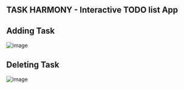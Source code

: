 ## TASK HARMONY - Interactive TODO list App
## Adding Task
![image](https://github.com/user-attachments/assets/b79df324-9598-4fac-98b0-4512f052e09d)

## Deleting Task
![image](https://github.com/user-attachments/assets/e3460a82-50b3-4530-b55a-412e8371efda)
